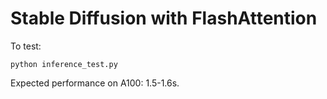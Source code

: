 # Stable Diffusion with FlashAttention

To test:
```
python inference_test.py
```

Expected performance on A100: 1.5-1.6s.